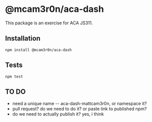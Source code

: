 # @mcam3r0n/aca-dash
This package is an exercise for ACA JS311.

## Installation

`npm install @mcam3r0n/aca-dash`

## Tests

`npm test`

## TO DO

* need a unique name --  aca-dash-mattcam3r0n, or namespace it?
* pull request? do we need to do it? or paste link to published npm?
* do we need to actually publish it? yes, i think